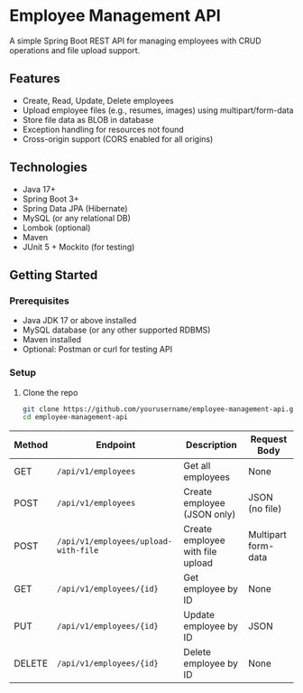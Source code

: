 # Employee Management API

A simple Spring Boot REST API for managing employees with CRUD operations and file upload support.

## Features

- Create, Read, Update, Delete employees
- Upload employee files (e.g., resumes, images) using multipart/form-data
- Store file data as BLOB in database
- Exception handling for resources not found
- Cross-origin support (CORS enabled for all origins)

## Technologies

- Java 17+
- Spring Boot 3+
- Spring Data JPA (Hibernate)
- MySQL (or any relational DB)
- Lombok (optional)
- Maven
- JUnit 5 + Mockito (for testing)

## Getting Started

### Prerequisites

- Java JDK 17 or above installed
- MySQL database (or any other supported RDBMS)
- Maven installed
- Optional: Postman or curl for testing API

### Setup

1. Clone the repo

   ```bash
   git clone https://github.com/yourusername/employee-management-api.git
   cd employee-management-api
| Method | Endpoint                             | Description                      | Request Body        |
| ------ | ------------------------------------ | -------------------------------- | ------------------- |
| GET    | `/api/v1/employees`                  | Get all employees                | None                |
| POST   | `/api/v1/employees`                  | Create employee (JSON only)      | JSON (no file)      |
| POST   | `/api/v1/employees/upload-with-file` | Create employee with file upload | Multipart form-data |
| GET    | `/api/v1/employees/{id}`             | Get employee by ID               | None                |
| PUT    | `/api/v1/employees/{id}`             | Update employee by ID            | JSON                |
| DELETE | `/api/v1/employees/{id}`             | Delete employee by ID            | None                |
